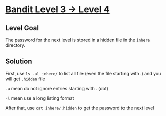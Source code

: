 # [Bandit Level 3 → Level 4](https://overthewire.org/wargames/bandit/bandit4.html)
## Level Goal

The password for the next level is stored in a hidden file in the `inhere` directory.

## Solution

First, use `ls -al inhere/` to list all file (even the file starting with .) and you will get `.hidden` file

`-a` mean do not ignore entries starting with . (dot)

`-l` mean use a long listing format

After that, use `cat inhere/.hidden` to get the password to the next level
